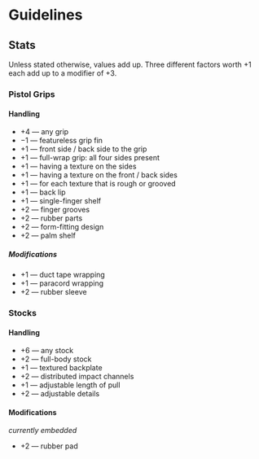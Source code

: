 # Guidelines

## Stats

Unless stated otherwise, values add up. Three different factors worth +1 each add up to a modifier of +3.


### Pistol Grips

#### Handling

* +4 — any grip
* −1 — featureless grip fin
* +1 — front side / back side to the grip
* +1 — full-wrap grip: all four sides present
* +1 — having a texture on the sides
* +1 — having a texture on the front / back sides
* +1 — for each texture that is rough or grooved
* +1 — back lip
* +1 — single-finger shelf
* +2 — finger grooves
* +2 — rubber parts
* +2 — form-fitting design
* +2 — palm shelf


##### Modifications

* +1 — duct tape wrapping
* +1 — paracord wrapping
* +2 — rubber sleeve


### Stocks

#### Handling

* +6 — any stock
* +2 — full-body stock
* +1 — textured backplate
* +2 — distributed impact channels
* +1 — adjustable length of pull
* +2 — adjustable details


#### Modifications

*currently embedded*

* +2 — rubber pad
